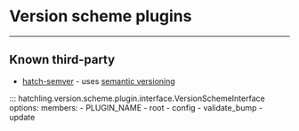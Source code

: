 # Version scheme plugins

-----

## Known third-party

- [hatch-semver](https://github.com/Nagidal/hatch-semver) - uses [semantic versioning](https://semver.org)

::: hatchling.version.scheme.plugin.interface.VersionSchemeInterface
    options:
      members:
      - PLUGIN_NAME
      - root
      - config
      - validate_bump
      - update
